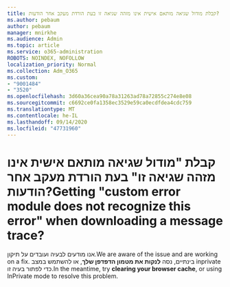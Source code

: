 ```yaml
---
title: קבלת מודול שגיאה מותאם אישית אינו מזהה שגיאה זו בעת הורדת מעקב אחר הודעות?
ms.author: pebaum
author: pebaum
manager: mnirkhe
ms.audience: Admin
ms.topic: article
ms.service: o365-administration
ROBOTS: NOINDEX, NOFOLLOW
localization_priority: Normal
ms.collection: Adm_O365
ms.custom:
- "9001484"
- "3520"
ms.openlocfilehash: 3d60a36cea90a78a31263ad78a72855c274e8e08
ms.sourcegitcommit: c6692ce0fa1358ec3529e59ca0ecdfdea4cdc759
ms.translationtype: MT
ms.contentlocale: he-IL
ms.lasthandoff: 09/14/2020
ms.locfileid: "47731960"
---
```

# <a name="getting-custom-error-module-does-not-recognize-this-error-when-downloading-a-message-trace"></a><span data-ttu-id="a9564-102">קבלת "מודול שגיאה מותאם אישית אינו מזהה שגיאה זו" בעת הורדת מעקב אחר הודעות?</span><span class="sxs-lookup"><span data-stu-id="a9564-102">Getting "custom error module does not recognize this error" when downloading a message trace?</span></span>

<span data-ttu-id="a9564-103">אנו מודעים לבעיה ועובדים על תיקון.</span><span class="sxs-lookup"><span data-stu-id="a9564-103">We are aware of the issue and are working on a fix.</span></span>  <span data-ttu-id="a9564-104">בינתיים, נסה **לנקות את מטמון הדפדפן שלך**, או להשתמש במצב inprivate כדי לפתור בעיה זו.</span><span class="sxs-lookup"><span data-stu-id="a9564-104">In the meantime, try **clearing your browser cache**, or using InPrivate mode to resolve this problem.</span></span>